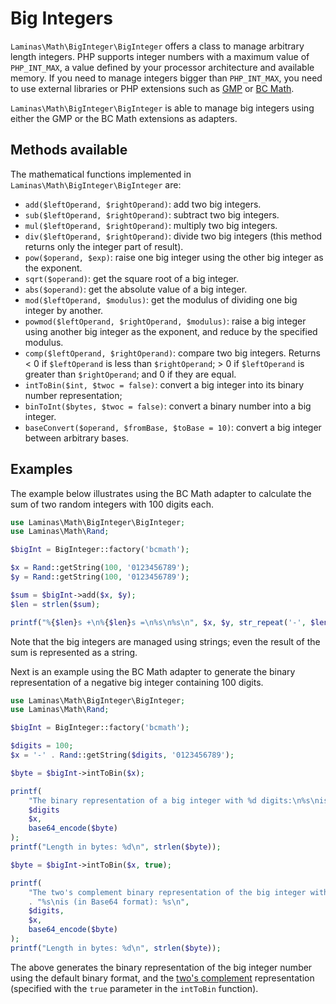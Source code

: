# Big Integers

`Laminas\Math\BigInteger\BigInteger` offers a class to manage arbitrary length
integers. PHP supports integer numbers with a maximum value of `PHP_INT_MAX`, a
value defined by your processor architecture and available memory. If you need
to manage integers bigger than `PHP_INT_MAX`, you need to use external libraries
or PHP extensions such as [GMP](http://php.net/gmp) or [BC Math](http://php.net/bc).

`Laminas\Math\BigInteger\BigInteger` is able to manage big integers using either
the GMP or the BC Math extensions as adapters.

## Methods available

The mathematical functions implemented in `Laminas\Math\BigInteger\BigInteger` are:

- `add($leftOperand, $rightOperand)`: add two big integers.
- `sub($leftOperand, $rightOperand)`: subtract two big integers.
- `mul($leftOperand, $rightOperand)`: multiply two big integers.
- `div($leftOperand, $rightOperand)`: divide two big integers (this method
  returns only the integer part of result).
- `pow($operand, $exp)`: raise one big integer using the other big integer as
  the exponent.
- `sqrt($operand)`: get the square root of a big integer.
- `abs($operand)`: get the absolute value of a big integer.
- `mod($leftOperand, $modulus)`: get the modulus of dividing one big integer by
  another.
- `powmod($leftOperand, $rightOperand, $modulus)`: raise a big integer using
  another big integer as the exponent, and reduce by the specified modulus.
- `comp($leftOperand, $rightOperand)`: compare two big integers. Returns &lt; 0
  if `$leftOperand` is less than `$rightOperand`; &gt; 0 if `$leftOperand` is greater
  than `$rightOperand`; and 0 if they are equal.
- `intToBin($int, $twoc = false)`: convert a big integer into its binary number
  representation;
- `binToInt($bytes, $twoc = false)`: convert a binary number into a big integer.
- `baseConvert($operand, $fromBase, $toBase = 10)`: convert a big integer
  between arbitrary bases.

## Examples

The example below illustrates using the BC Math adapter to calculate the sum of
two random integers with 100 digits each.

```php
use Laminas\Math\BigInteger\BigInteger;
use Laminas\Math\Rand;

$bigInt = BigInteger::factory('bcmath');

$x = Rand::getString(100, '0123456789');
$y = Rand::getString(100, '0123456789');

$sum = $bigInt->add($x, $y);
$len = strlen($sum);

printf("%{$len}s +\n%{$len}s =\n%s\n%s\n", $x, $y, str_repeat('-', $len), $sum);
```

Note that the big integers are managed using strings; even the result of the sum
is represented as a string.

Next is an example using the BC Math adapter to generate the binary
representation of a negative big integer containing 100 digits.

```php
use Laminas\Math\BigInteger\BigInteger;
use Laminas\Math\Rand;

$bigInt = BigInteger::factory('bcmath');

$digits = 100;
$x = '-' . Rand::getString($digits, '0123456789');

$byte = $bigInt->intToBin($x);

printf(
    "The binary representation of a big integer with %d digits:\n%s\nis (in Base64 format): %s\n",
    $digits
    $x,
    base64_encode($byte)
);
printf("Length in bytes: %d\n", strlen($byte));

$byte = $bigInt->intToBin($x, true);

printf(
    "The two's complement binary representation of the big integer with %d digits:\n"
    . "%s\nis (in Base64 format): %s\n",
    $digits,
    $x,
    base64_encode($byte)
);
printf("Length in bytes: %d\n", strlen($byte));
```

The above generates the binary representation of the big integer number using the
default binary format, and the [two's complement](http://en.wikipedia.org/wiki/Two%27s_complement)
representation (specified with the `true` parameter in the `intToBin` function).

